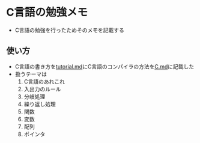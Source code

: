 # C言語の勉強メモ
- C言語の勉強を行ったためそのメモを記載する
## 使い方
- C言語の書き方を[tutorial.md](tutorial.md)にC言語のコンパイラの方法を[C.md](C.md)に記載した
- 扱うテーマは
    1. C言語のあれこれ
    2. 入出力のルール
    3. 分岐処理
    4. 繰り返し処理
    5. 関数
    6. 変数
    7. 配列
    8. ポインタ

